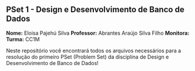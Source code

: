 ## PSet 1 - Design e Desenvolvimento de Banco de Dados

**Nome:** Eloisa Pajehú Silva 
**Professor:** Abrantes Araújo Silva Filho 
**Monitora:** 
**Turma:** CC1M

Neste repositório você encontrará todos os arquivos necessários para a resolução do primeiro PSet (Problem Set) da disciplina de Design e Desenvolvimento de Banco de Dados! 
